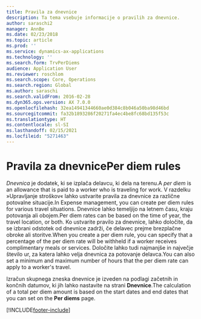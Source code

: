 ```yaml
---
title: Pravila za dnevnice
description: Ta tema vsebuje informacije o pravilih za dnevnice.
author: saraschi2
manager: AnnBe
ms.date: 02/23/2018
ms.topic: article
ms.prod: ''
ms.service: dynamics-ax-applications
ms.technology: ''
ms.search.form: TrvPerDiems
audience: Application User
ms.reviewer: roschlom
ms.search.scope: Core, Operations
ms.search.region: Global
ms.author: saraschi
ms.search.validFrom: 2016-02-28
ms.dyn365.ops.version: AX 7.0.0
ms.openlocfilehash: 32ea14941344660ae0d384c8b046a50ba98d46bd
ms.sourcegitcommit: fa32b1893286f20271fa4ec4be8fc68bd135f53c
ms.translationtype: HT
ms.contentlocale: sl-SI
ms.lasthandoff: 02/15/2021
ms.locfileid: "5271463"
---
```

# <a name="per-diem-rules"></a><span data-ttu-id="fc685-103">Pravila za dnevnice</span><span class="sxs-lookup"><span data-stu-id="fc685-103">Per diem rules</span></span>

<span data-ttu-id="fc685-104">*Dnevnica* je dodatek, ki se izplača delavcu, ki dela na terenu.</span><span class="sxs-lookup"><span data-stu-id="fc685-104">A *per diem* is an allowance that is paid to a worker who is traveling for work.</span></span> <span data-ttu-id="fc685-105">V razdelku »Upravljanje stroškov« lahko ustvarite pravila za dnevnice za različne potovalne situacije.</span><span class="sxs-lookup"><span data-stu-id="fc685-105">In Expense management, you can create per diem rules for various travel situations.</span></span> <span data-ttu-id="fc685-106">Dnevnice lahko temeljijo na letnem času, kraju potovanja ali obojem.</span><span class="sxs-lookup"><span data-stu-id="fc685-106">Per diem rates can be based on the time of year, the travel location, or both.</span></span> <span data-ttu-id="fc685-107">Ko ustvarite pravilo za dnevnice, lahko določite, da se izbrani odstotek od dnevnice zadrži, če delavec prejme brezplačne obroke ali storitve.</span><span class="sxs-lookup"><span data-stu-id="fc685-107">When you create a per diem rule, you can specify that a percentage of the per diem rate will be withheld if a worker receives complimentary meals or services.</span></span> <span data-ttu-id="fc685-108">Določite lahko tudi najmanjše in največje število ur, za katera lahko velja dnevnica za potovanje delavca.</span><span class="sxs-lookup"><span data-stu-id="fc685-108">You can also set a minimum and maximum number of hours that the per diem rate can apply to a worker's travel.</span></span>

<span data-ttu-id="fc685-109">Izračun skupnega zneska dnevnice je izveden na podlagi začetnih in končnih datumov, ki jih lahko nastavite na strani **Dnevnice**.</span><span class="sxs-lookup"><span data-stu-id="fc685-109">The calculation of a total per diem amount is based on the start dates and end dates that you can set on the **Per diems** page.</span></span>


[!INCLUDE[footer-include](../includes/footer-banner.md)]